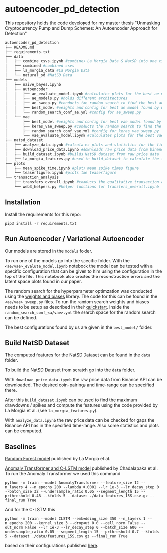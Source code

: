 # autoencoder_pd_detection
This repository holds the code developed for my master thesis "Unmasking Cryptocurrency Pump and Dump Schemes:
An Autoencoder Approach for Detection"

```python 
autoencoder_pd_detection
├── README.md
├── requirements.txt
├── data
│   ├── combine_csvs.ipynb #combines La Morgia Data & NatSD into one csv
│   ├── combined #combined csvs           
│   ├── la_morgia_data #La Morgia Data
│   └── natural_sd #NatSD Data
├── models
│   ├── naive_bayes.ipynb
│   ├── autoencoder
│   │   ├── ae_evaluate_model.ipynb #calculates plots for the best ae model
│   │   ├── ae_models.py #holds different architectures
│   │   ├── ae_sweep.py #conducts the random search to find the best ae model
│   │   ├── best_model #weights and config for best ae model found by us
│   │   └── random_search_conf_ae.yml #config for ae_sweep.py
│   └── vae
│       ├── best_model #weights and config for best vae model found by us
│       ├── keras_vae_sweep.py #conducts the random search to find the best vae model
│       ├── random_search_conf_vae.yml #config for keras_vae_sweep.py
│       └── vae_evaluate_model.ipynb #calculates plots for the best vae model
├── natsd_dataset             
│   ├── analyze_data.ipynb #calculates plots and statistics for the finished NatSD data
│   ├── download_price_data.ipynb #downloads raw price data from binance
│   ├── build_dataset.ipynb #builds NatSD dataset from raw price data
│   ├── la_morgia_features.py #used in build_dataset to calculate the features
├── plots                     
│   ├── mean_spike_time.ipynb #plots mean spike times figure
│   └── teaserfigure.ipynb #plots the teaserfigure
└── transaction_analysis
    ├── transfers_overall.ipynb #conducts the qualitative transaction analysis
    └── web3_helpers.py #helper functions for transfers_overall.ipynb
```


## Installation
Install the requirements for this repo:
```
pip3 install -r requirements.txt
```

## Run Autoencoder / Variational Autoencoder
Our models are stored in the `models` folder.

To run one of the models go into the specific folder.
With the `<ae/vae>_evalute_model.ipynb` notebook the model can be tested with a specific configuration that can be given to him using the configuration in the top of the file.
This notebook also creates the reconstruction errors and the latent space plots found in our paper.

The random search for the hyperparameter optimzation was conducted using the [weights and biases](https://wandb.ai/site) library. The code for this can be found in the `<ae/vae>_sweep.py` files.
To run the random search weights and biases needs to be setup as described in their [quickstart](https://docs.wandb.ai/quickstart).
Inside the `random_search_conf_<a/vae>.yml` the search space for the random search can be defined.

The best configurations found by us are given in the `best_model/` folder.


## Build NatSD Dataset
The computed features for the NatSD Dataset can be found in the `data` folder.

To build the NatSD Dataset from scratch go into the `data` folder.

With `download_price_data.ipynb` the raw price data from Binance API can be downloaded. The desired coin-pairings and time-range can be specified there.

After this `build_dataset.ipynb` can be used to find the maximum drawdowns / spikes and compute the features using the code provided by La Morgia et al. (see `la_morgia_features.py`).

With `analyze_data.ipynb` the raw price data can be checked for gaps the Binance API has in the specified time-range. Also some statistics and plots can be computed.


## Baselines

[Random Forest model](https://github.com/SystemsLab-Sapienza/pump-and-dump-dataset) published by La Morgia et al. 

[Anomaly Transformer and C-LSTM model](https://github.com/Derposoft/crypto_pump_and_dump_with_deep_learning) published by Chadalapaka et al.
To run the Anomaly Transformer we used this command
```
python -m train --model AnomalyTransformer --feature_size 12 --n_layers 4 --n_epochs 200 --lambda 0.0001 --lr 1e-3 --lr_decay_step 0 --batch_size 32 --undersample_ratio 0.05 --segment_length 15 --prthreshold 0.48 --kfolds 5 --dataset ./data features_15S.csv.gz --final_run True
```
And for the C-LSTM this
```
python -m train --model CLSTM --embedding_size 350 --n_layers 1 --n_epochs 200 --kernel_size 3 --dropout 0.0 --cell_norm False --out_norm False --lr 1e-3 --lr_decay_step 0 --batch_size 600 --undersample_ratio 0.05 --segment_length 15 --prthreshold 0.7 --kfolds 5 --dataset ./data/features_15S.csv.gz --final_run True
```
based on their configurations published [here](https://github.com/Derposoft/crypto_pump_and_dump_with_deep_learning/tree/main/models).

